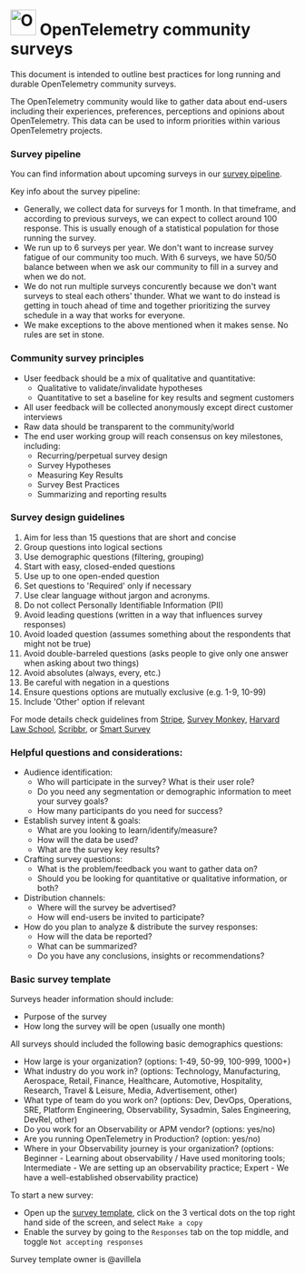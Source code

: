 # <img src="https://opentelemetry.io/img/logos/opentelemetry-logo-nav.png" alt="OpenTelemetry Icon" width="45" height=""> OpenTelemetry community surveys
This document is intended to outline best practices for long running and durable OpenTelemetry community surveys. 

The OpenTelemetry community would like to gather data about end-users including their experiences, preferences, perceptions and opinions about OpenTelemetry. This data can be used to inform priorities within various OpenTelemetry projects.

### Survey pipeline

You can find information about upcoming surveys in our [survey pipeline](https://github.com/orgs/open-telemetry/projects/90/views/5). 

Key info about the survey pipeline:
- Generally, we collect data for surveys for 1 month. In that timeframe, and according to previous surveys, we can expect to collect around 100 response. This is usually enough of a statistical population for those running the survey.
- We run up to 6 surveys per year. We don't want to increase survey fatigue of our community too much. With 6 surveys, we have 50/50 balance between when we ask our community to fill in a survey and when we do not.
- We do not run multiple surveys concurently because we don't want surveys to steal each others' thunder. What we want to do instead is getting in touch ahead of time and together prioritizing the survey schedule in a way that works for everyone.
- We make exceptions to the above mentioned when it makes sense. No rules are set in stone.

### Community survey principles
- User feedback should be a mix of qualitative and quantitative:
  - Qualitative to validate/invalidate hypotheses
  - Quantitative to set a baseline for key results and segment customers
- All user feedback will be collected anonymously except direct customer interviews
- Raw data should be transparent to the community/world
- The end user working group will reach consensus on key milestones, including:
  - Recurring/perpetual survey design
  - Survey Hypotheses
  - Measuring Key Results
  - Survey Best Practices
  - Summarizing and reporting results

### Survey design guidelines

1. Aim for less than 15 questions that are short and concise
2. Group questions into logical sections
3. Use demographic questions (filtering, grouping)
4. Start with easy, closed-ended questions
5. Use up to one open-ended question
6. Set questions to 'Required' only if necessary
7. Use clear language without jargon and acronyms.
8. Do not collect Personally Identifiable Information (PII)
9. Avoid leading questions (written in a way that influences survey responses)
10. Avoid loaded question (assumes something about the respondents that might not be true)
11. Avoid double-barreled questions (asks people to give only one answer when asking about two things) 
12. Avoid absolutes (always, every, etc.)
13. Be careful with negation in a questions
14. Ensure questions options are mutually exclusive (e.g. 1-9, 10-99)
15. Include 'Other' option if relevant

For mode details check guidelines from [Stripe](ttps://stripe.com/en-cz/guides/atlas/survey-design-principles), [Survey Monkey](https://www.surveymonkey.com/learn/survey-best-practices/?), [Harvard Law School](https://hnmcp.law.harvard.edu/wp-content/uploads/2012/02/Arevik-Avedian-Survey-Design-PowerPoint.pdf), [Scribbr](https://www.scribbr.com/methodology/survey-research/), or [Smart Survey](https://www.smartsurvey.co.uk/survey-questions/types)

### Helpful questions and considerations: 

- Audience identification: 
  - Who will participate in the survey? What is their user role?
  - Do you need any segmentation or demographic information to meet your survey goals?
  - How many participants do you need for success? 
- Establish survey intent & goals:
  - What are you looking to learn/identify/measure?
  - How will the data be used?
  - What are the survey key results?
- Crafting survey questions: 
  - What is the problem/feedback you want to gather data on?
  - Should you be looking for quantitative or qualitative information, or both?
- Distribution channels: 
  - Where will the survey be advertised?
  - How will end-users be invited to participate? 
- How do you plan to analyze & distribute the survey responses: 
  - How will the data be reported? 
  - What can be summarized? 
  - Do you have any conclusions, insights or recommendations?

### Basic survey template

Surveys header information should include:

* Purpose of the survey
* How long the survey will be open (usually one month)

All surveys should included the following basic demographics questions:

- How large is your organization? (options: 1-49, 50-99, 100-999, 1000+)
- What industry do you work in? (options: Technology, Manufacturing, Aerospace, Retail, Finance, Healthcare, Automotive, Hospitality, Research, Travel & Leisure, Media, Advertisement, other)
- What type of team do you work on? (options: Dev, DevOps, Operations, SRE, Platform Engineering, Observability, Sysadmin, Sales Engineering, DevRel, other)
- Do you work for an Observability or APM vendor? (options: yes/no)
- Are you running OpenTelemetry in Production? (option: yes/no)
- Where in your Observability journey is your organization? (options: Beginner - Learning about observability / Have used monitoring tools; Intermediate - We are setting up an observability practice; Expert - We have a well-established observability practice)

To start a new survey:
* Open up the [survey template](https://docs.google.com/forms/d/1NsOBVcajq3tm4wDrZTt-5bEG5pR3YfK2yccFGVqVzWI/edit), click on the 3 vertical dots on the top right hand side of the screen, and select `Make a copy`
* Enable the survey by going to the `Responses` tab on the top middle, and toggle `Not accepting responses`

Survey template owner is @avillela